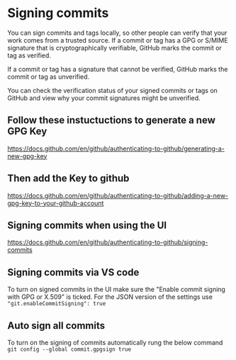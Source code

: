 # Signing commits

You can sign commits and tags locally, so other people can verify that your work comes from a trusted source. If a commit or tag has a GPG or S/MIME signature that is cryptographically verifiable, GitHub marks the commit or tag as verified.

If a commit or tag has a signature that cannot be verified, GitHub marks the commit or tag as unverified.

You can check the verification status of your signed commits or tags on GitHub and view why your commit signatures might be unverified. 

## Follow these instuctuctions to generate a new GPG Key
https://docs.github.com/en/github/authenticating-to-github/generating-a-new-gpg-key

## Then add the Key to github
https://docs.github.com/en/github/authenticating-to-github/adding-a-new-gpg-key-to-your-github-account

## Signing commits when using the UI
https://docs.github.com/en/github/authenticating-to-github/signing-commits

## Signing commits via VS code
To turn on signed commits in the UI make sure the "Enable commit signing with GPG or X.509" is ticked. For the JSON version of the settings use `"git.enableCommitSigning": true`

## Auto sign all commits
To turn on the signing of commits automatically rung the below command
`git config --global commit.gpgsign true`